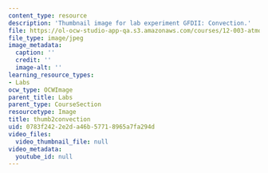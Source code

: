 ```yaml
---
content_type: resource
description: 'Thumbnail image for lab experiment GFDII: Convection.'
file: https://ol-ocw-studio-app-qa.s3.amazonaws.com/courses/12-003-atmosphere-ocean-and-climate-dynamics-fall-2008/0783f2422e2da46b57718965a7fa294d_thumb2convection.jpg
file_type: image/jpeg
image_metadata:
  caption: ''
  credit: ''
  image-alt: ''
learning_resource_types:
- Labs
ocw_type: OCWImage
parent_title: Labs
parent_type: CourseSection
resourcetype: Image
title: thumb2convection
uid: 0783f242-2e2d-a46b-5771-8965a7fa294d
video_files:
  video_thumbnail_file: null
video_metadata:
  youtube_id: null
---
```

